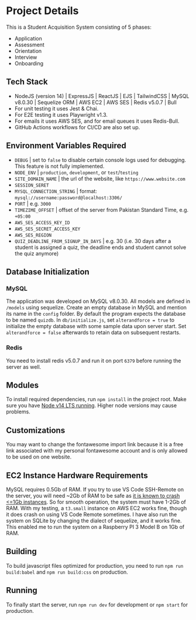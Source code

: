 # Project Details
This is a Student Acquisition System consisting of 5 phases:
<ul>
  <li>Application</li>
  <li>Assessment</li>
  <li>Orientation</li>
  <li>Interview</li>
  <li>Onboarding</li>
</ul>

## Tech Stack
- NodeJS (version 14) | ExpressJS |  ReactJS | EJS | TailwindCSS | MySQL v8.0.30 | Sequelize ORM |  AWS EC2 |  AWS SES | Redis v5.0.7 | Bull<br>
- For unit testing it uses Jest & Chai.<br>
- For E2E testing it uses Playwright v1.3.
- For emails it uses AWS SES, and for email queues it uses Redis-Bull.
- GitHub Actions workflows for CI/CD are also set up.

## Environment Variables Required
- `DEBUG` | set to `false` to disable certain console logs used for debugging. This feature is not fully implemented.
- `NODE_ENV` | `production`, `development`, or `test`/`testing`
- `SITE_DOMAIN_NAME` | the url of the website, like `https://www.website.com`
- `SESSION_SERET`
- `MYSQL_CONNECTION_STRING` | format: `mysql://username:password@localhost:3306/`
- `PORT` | e.g. `3000`
- `TIMEZIME_OFFSET` | offset of the server from Pakistan Standard Time, e.g. `+05:00`
- `AWS_SES_ACCESS_KEY_ID`
- `AWS_SES_SECRET_ACCESS_KEY`
- `AWS_SES_REGION`
- `QUIZ_DEADLINE_FROM_SIGNUP_IN_DAYS` | e.g. 30 (i.e. 30 days after a student is assigned a quiz, the deadline ends and student cannot solve the quiz anymore)


## Database Initialization

### MySQL
The application was developed on MySQL v8.0.30. All models are defined in `/models` using sequelize. Create an empty database in MySQL and mention its name in the `config` folder. By default the program expects the database to be named `quizdb`. 
In `db/initialize.js`, set `alterandforce = true` to initialize the empty database with some sample data upon server start. Set `alterandforce = false` afterwards to retain data on subsequent restarts.

### Redis
You need to install redis v5.0.7 and run it on port `6379` before running the server as well.

## Modules
To install required dependencies, run `npm install` in the project root. Make sure you have [Node v14 LTS running](https://www.digitalocean.com/community/tutorials/how-to-install-node-js-on-ubuntu-22-04#option-3-installing-node-using-the-node-version-manager). Higher node versions may cause problems.

## Customizations
You may want to change the fontawesome import link because it is a free link associated with my personal fontawesome account and is only allowed to be used on one website.

## EC2 Instance Hardware Requirements
MySQL requires 0.5Gb of RAM. If you try to use VS Code SSH-Remote on the server, you will need ~2Gb of RAM to be safe as [it is known to crash <=1Gb instances](https://github.com/microsoft/vscode-remote-release/issues/1110). So for smooth operation, the system must have 1-2Gb of RAM. With my testing, a `t3.small` instance on AWS EC2 works fine, though it does crash on using VS Code Remote sometimes.
I have also run the system on SQLite by changing the dialect of sequelize, and it works fine. This enabled me to run the system on a Raspberry PI 3 Model B on 1Gb of RAM.

## Building
To build javascript files optimized for production, you need to run `npm run build:babel` and `npm run build:css` on production.

## Running
To finally start the server, run `npm run dev` for development or `npm start` for production.
